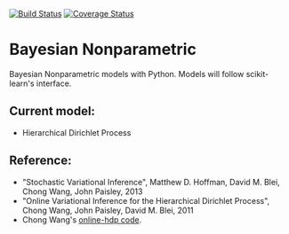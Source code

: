 [![Build Status](https://circleci.com/gh/chyikwei/bnp.png?&style=shield)](https://circleci.com/gh/gh/chyikwei/bnp)
[![Coverage Status](https://coveralls.io/repos/github/chyikwei/bnp/badge.svg?branch=master)](https://coveralls.io/github/chyikwei/bnp?branch=master)

# Bayesian Nonparametric

Bayesian Nonparametric models with Python. Models will follow scikit-learn's interface.

Current model:
--------------
- Hierarchical Dirichlet Process

Reference:
----------
- "Stochastic Variational Inference", Matthew D. Hoffman, David M. Blei, Chong Wang, John Paisley, 2013
- "Online Variational Inference for the Hierarchical Dirichlet Process", Chong Wang, John Paisley, David M. Blei, 2011
- Chong Wang's [online-hdp code](https://github.com/blei-lab/online-hdp).
